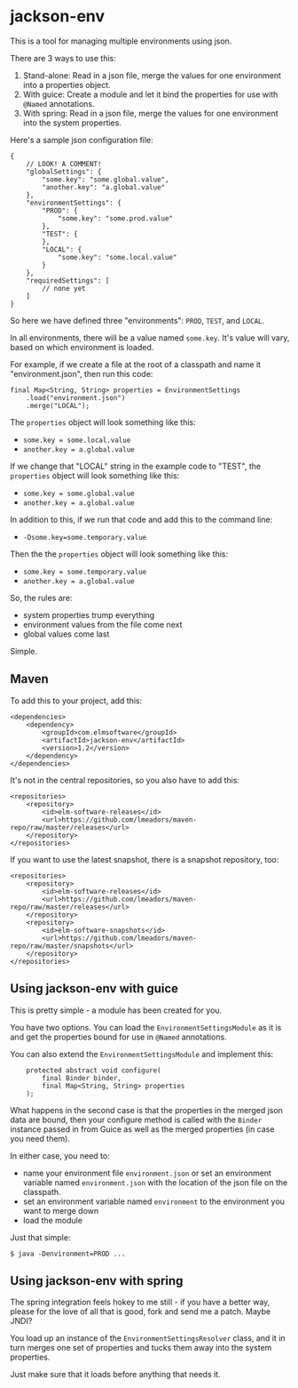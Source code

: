 jackson-env
===

This is a tool for managing multiple environments using json.

There are 3 ways to use this:

1. Stand-alone: Read in a json file, merge the values for one environment into a properties object.
2. With guice: Create a module and let it bind the properties for use with `@Named` annotations.
3. With spring: Read in a json file, merge the values for one environment into the system properties.

Here's a sample json configuration file:

	{
		// LOOK! A COMMENT!
		"globalSettings": {
			"some.key": "some.global.value",
			"another.key": "a.global.value"
		},
		"environmentSettings": {
			"PROD": {
				"some.key": "some.prod.value"
			},
			"TEST": {
			},
			"LOCAL": {
				"some.key": "some.local.value"
			}
		},
		"requiredSettings": [
			// none yet
		]
	}

So here we have defined three "environments": `PROD`, `TEST`, and `LOCAL`.

In all environments, there will be a value named `some.key`. It's value will vary, based on which environment is loaded.

For example, if we create a file at the root of a classpath and name it "environment.json", then run this code:

	final Map<String, String> properties = EnvironmentSettings
		.load("environment.json")
		.merge("LOCAL");

The `properties` object will look something like this:

- `some.key = some.local.value`
- `another.key = a.global.value`

If we change that "LOCAL" string in the example code to "TEST", the `properties` object will look something like this:

- `some.key = some.global.value`
- `another.key = a.global.value`

In addition to this, if we run that code and add this to the command line:

- `-Dsome.key=some.temporary.value`

Then the the `properties` object will look something like this:

- `some.key = some.temporary.value`
- `another.key = a.global.value`

So, the rules are:

- system properties trump everything
- environment values from the file come next
- global values come last

Simple.

Maven
---

To add this to your project, add this:

	<dependencies>
		<dependency>
			<groupId>com.elmsoftware</groupId>
			<artifactId>jackson-env</artifactId>
			<version>1.2</version>
		</dependency>
	</dependencies>

It's not in the central repositories, so you also have to add this:

	<repositories>
		<repository>
			<id>elm-software-releases</id>
			<url>https://github.com/lmeadors/maven-repo/raw/master/releases</url>
		</repository>
	</repositories>

If you want to use the latest snapshot, there is a snapshot repository, too:

	<repositories>
		<repository>
			<id>elm-software-releases</id>
			<url>https://github.com/lmeadors/maven-repo/raw/master/releases</url>
		</repository>
		<repository>
			<id>elm-software-snapshots</id>
			<url>https://github.com/lmeadors/maven-repo/raw/master/snapshots</url>
		</repository>
	</repositories>

Using jackson-env with guice
---

This is pretty simple - a module has been created for you. 

You have two options. You can load the `EnvironmentSettingsModule` as it is and get the properties bound for use in `@Named` annotations.

You can also extend the `EnvironmentSettingsModule` and implement this:

		protected abstract void configure(
			final Binder binder, 
			final Map<String, String> properties
		);

What happens in the second case is that the properties in the merged json data are bound, then your configure method is called with the `Binder` instance passed in from Guice as well as the merged properties (in case you need them). 

In either case, you need to:

- name your environment file `environment.json` or set an environment variable named `environment.json` with the location of the json file on the classpath.
- set an environment variable named `environment` to the environment you want to merge down
- load the module

Just that simple:

	$ java -Denvironment=PROD ...

Using jackson-env with spring
---

The spring integration feels hokey to me still - if you have a better way, please for the love of all that is good, fork and send me a patch. Maybe JNDI?

You load up an instance of the `EnvironmentSettingsResolver` class, and it in turn merges one set of properties and tucks them away into the system properties.

Just make sure that it loads before anything that needs it.

